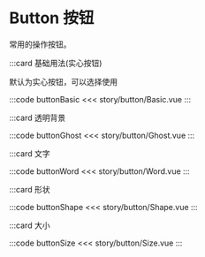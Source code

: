 # Button 按钮 <Badge type="tip" text="css only" />
常用的操作按钮。

:::card 基础用法(实心按钮)

默认为实心按钮，可以选择使用

:::code buttonBasic
<<< story/button/Basic.vue
:::

:::card 透明背景


:::code buttonGhost
<<< story/button/Ghost.vue
:::

:::card 文字

:::code buttonWord
<<< story/button/Word.vue
:::

:::card 形状

:::code buttonShape
<<< story/button/Shape.vue
:::

:::card 大小


:::code buttonSize
<<< story/button/Size.vue
:::





